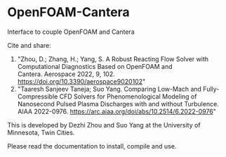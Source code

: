 # OpenFOAM-Cantera
Interface to couple OpenFOAM and Cantera

Cite and share:
1. "Zhou, D.; Zhang, H.; Yang, S. A Robust Reacting Flow Solver with Computational Diagnostics Based on OpenFOAM and Cantera. Aerospace 2022, 9, 102. https://doi.org/10.3390/aerospace9020102"
2. "Taaresh Sanjeev Taneja; Suo Yang. Comparing Low-Mach and Fully-Compressible CFD Solvers for Phenomenological Modeling of Nanosecond Pulsed Plasma Discharges with and without Turbulence. AIAA 2022-0976. https://arc.aiaa.org/doi/abs/10.2514/6.2022-0976"

This is developed by Dezhi Zhou and Suo Yang at the University of Minnesota, Twin Cities.

Please read the documentation to install, compile and use.
